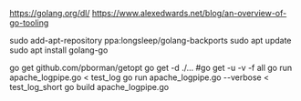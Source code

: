 
https://golang.org/dl/
https://www.alexedwards.net/blog/an-overview-of-go-tooling

sudo add-apt-repository ppa:longsleep/golang-backports
sudo apt update
sudo apt install golang-go

go get github.com/pborman/getopt
go get -d ./...
#go get -u -v -f all
go run apache_logpipe.go <  test_log
go run apache_logpipe.go --verbose < test_log_short
go build apache_logpipe.go
